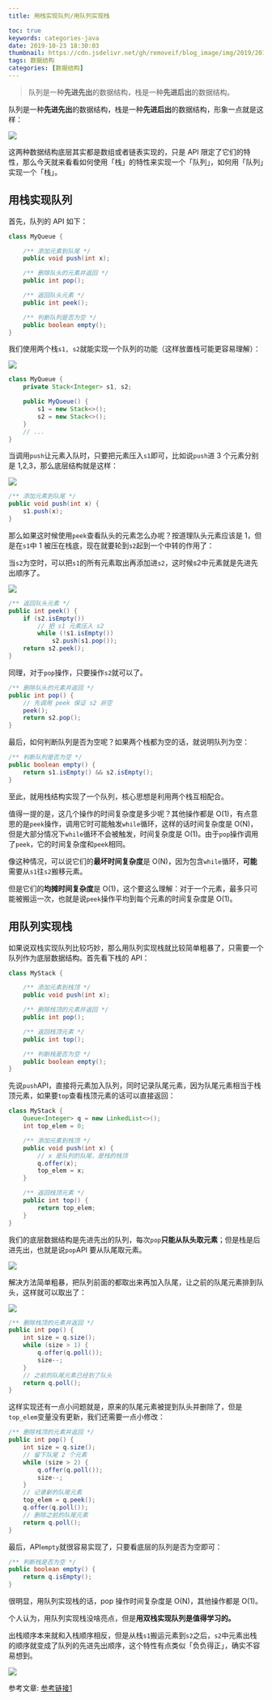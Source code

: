 ```yaml
---
title: 用栈实现队列/用队列实现栈

toc: true
keywords: categories-java
date: 2019-10-23 18:30:03
thumbnail: https://cdn.jsdelivr.net/gh/removeif/blog_image/img/2019/20191023175853.png
tags: 数据结构
categories: [数据结构]
---
```

>队列是一种**先进先出**的数据结构，栈是一种**先进后出**的数据结构。
<!-- more -->

队列是一种**先进先出**的数据结构，栈是一种**先进后出**的数据结构，形象一点就是这样：

![](https://cdn.jsdelivr.net/gh/removeif/blog_image/img/2019/20191023173025.png)

这两种数据结构底层其实都是数组或者链表实现的，只是 API 限定了它们的特性，那么今天就来看看如何使用「栈」的特性来实现一个「队列」，如何用「队列」实现一个「栈」。

## 用栈实现队列

首先，队列的 API 如下：

```java
class MyQueue {

    /** 添加元素到队尾 */
    public void push(int x);

    /** 删除队头的元素并返回 */
    public int pop();

    /** 返回队头元素 */
    public int peek();

    /** 判断队列是否为空 */
    public boolean empty();
}
```

我们使用两个栈`s1, s2`就能实现一个队列的功能（这样放置栈可能更容易理解）：

![](https://cdn.jsdelivr.net/gh/removeif/blog_image/img/2019/20191023173204.png)

```java
class MyQueue {
    private Stack<Integer> s1, s2;

    public MyQueue() {
        s1 = new Stack<>();
        s2 = new Stack<>();
    }
    // ...
}
```

当调用`push`让元素入队时，只要把元素压入`s1`即可，比如说`push`进 3 个元素分别是 1,2,3，那么底层结构就是这样：

![](https://cdn.jsdelivr.net/gh/removeif/blog_image/img/2019/20191023173442.png)

```java
/** 添加元素到队尾 */
public void push(int x) {
    s1.push(x);
}
```

那么如果这时候使用`peek`查看队头的元素怎么办呢？按道理队头元素应该是 1，但是在`s1`中 1 被压在栈底，现在就要轮到`s2`起到一个中转的作用了：

当`s2`为空时，可以把`s1`的所有元素取出再添加进`s2`，这时候s2中元素就是先进先出顺序了。

![](https://cdn.jsdelivr.net/gh/removeif/blog_image/img/2019/20191023173739.png)

```java
/** 返回队头元素 */
public int peek() {
    if (s2.isEmpty())
        // 把 s1 元素压入 s2
        while (!s1.isEmpty())
            s2.push(s1.pop());
    return s2.peek();
}
```

同理，对于`pop`操作，只要操作`s2`就可以了。

```java
/** 删除队头的元素并返回 */
public int pop() {
    // 先调用 peek 保证 s2 非空
    peek();
    return s2.pop();
}
```

最后，如何判断队列是否为空呢？如果两个栈都为空的话，就说明队列为空：

```java
/** 判断队列是否为空 */
public boolean empty() {
    return s1.isEmpty() && s2.isEmpty();
}
```

至此，就用栈结构实现了一个队列，核心思想是利用两个栈互相配合。

值得一提的是，这几个操作的时间复杂度是多少呢？其他操作都是 O(1)，有点意思的是`peek`操作，调用它时可能触发`while`循环，这样的话时间复杂度是 O(N)，但是大部分情况下`while`循环不会被触发，时间复杂度是 O(1)。由于`pop`操作调用了`peek`，它的时间复杂度和`peek`相同。

像这种情况，可以说它们的**最坏时间复杂度**是 O(N)，因为包含`while`循环，**可能**需要从`s1`往`s2`搬移元素。

但是它们的**均摊时间复杂度**是 O(1)，这个要这么理解：对于一个元素，最多只可能被搬运一次，也就是说`peek`操作平均到每个元素的时间复杂度是 O(1)。

## 用队列实现栈

如果说双栈实现队列比较巧妙，那么用队列实现栈就比较简单粗暴了，只需要一个队列作为底层数据结构。首先看下栈的 API：

```java
class MyStack {

    /** 添加元素到栈顶 */
    public void push(int x);

    /** 删除栈顶的元素并返回 */
    public int pop();

    /** 返回栈顶元素 */
    public int top();

    /** 判断栈是否为空 */
    public boolean empty();
}
```

先说`push`API，直接将元素加入队列，同时记录队尾元素，因为队尾元素相当于栈顶元素，如果要`top`查看栈顶元素的话可以直接返回：

```java
class MyStack {
    Queue<Integer> q = new LinkedList<>();
    int top_elem = 0;

    /** 添加元素到栈顶 */
    public void push(int x) {
        // x 是队列的队尾，是栈的栈顶
        q.offer(x);
        top_elem = x;
    }

    /** 返回栈顶元素 */
    public int top() {
        return top_elem;
    }
}
```

我们的底层数据结构是先进先出的队列，每次`pop`**只能从队头取元素**；但是栈是后进先出，也就是说`pop`API 要从队尾取元素。

![](https://cdn.jsdelivr.net/gh/removeif/blog_image/img/2019/20191023174741.png)

解决方法简单粗暴，把队列前面的都取出来再加入队尾，让之前的队尾元素排到队头，这样就可以取出了：

![](https://cdn.jsdelivr.net/gh/removeif/blog_image/img/2019/20191023174812.png)

```java
/** 删除栈顶的元素并返回 */
public int pop() {
    int size = q.size();
    while (size > 1) {
        q.offer(q.poll());
        size--;
    }
    // 之前的队尾元素已经到了队头
    return q.poll();
}
```

这样实现还有一点小问题就是，原来的队尾元素被提到队头并删除了，但是`top_elem`变量没有更新，我们还需要一点小修改：

```java
/** 删除栈顶的元素并返回 */
public int pop() {
    int size = q.size();
    // 留下队尾 2 个元素
    while (size > 2) {
        q.offer(q.poll());
        size--;
    }
    // 记录新的队尾元素
    top_elem = q.peek();
    q.offer(q.poll());
    // 删除之前的队尾元素
    return q.poll();
}
```

最后，API`empty`就很容易实现了，只要看底层的队列是否为空即可：

```java
/** 判断栈是否为空 */
public boolean empty() {
    return q.isEmpty();
}
```

很明显，用队列实现栈的话，pop 操作时间复杂度是 O(N)，其他操作都是 O(1)。

个人认为，用队列实现栈没啥亮点，但是**用双栈实现队列是值得学习的。**

出栈顺序本来就和入栈顺序相反，但是从栈`s1`搬运元素到`s2`之后，`s2`中元素出栈的顺序就变成了队列的先进先出顺序，这个特性有点类似「负负得正」，确实不容易想到。

![](https://cdn.jsdelivr.net/gh/removeif/blog_image/img/2019/20191023175326.png)

参考文章:
[参考链接1](https://mp.weixin.qq.com/s/y8d1_5_PjcfZCshEBjn7RQ)


